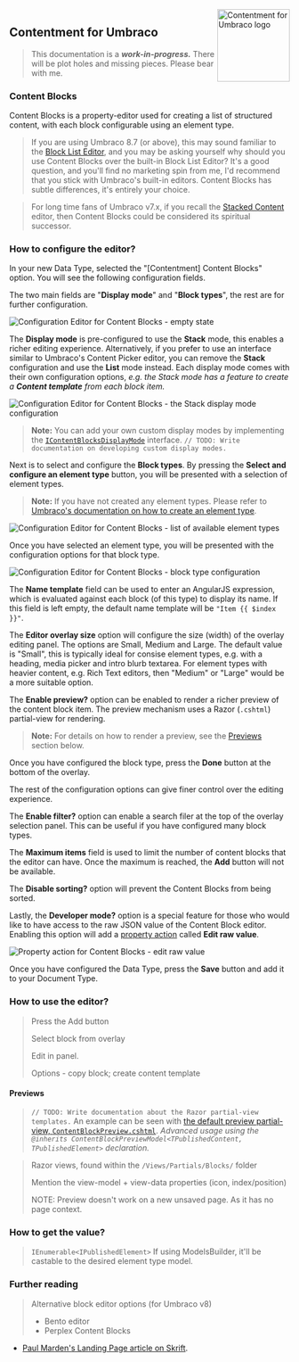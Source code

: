 <img src="../assets/img/logo.png" alt="Contentment for Umbraco logo" title="A state of Umbraco happiness." height="130" align="right">

## Contentment for Umbraco

> This documentation is a _**work-in-progress.**_ There will be plot holes and missing pieces. Please bear with me.

### Content Blocks

Content Blocks is a property-editor used for creating a list of structured content, with each block configurable using an element type.

> If you are using Umbraco 8.7 (or above), this may sound familiar to the [Block List Editor](https://our.umbraco.com/Documentation/Getting-Started/Backoffice/Property-Editors/Built-in-Property-Editors/Block-List-Editor/), and you may be asking yourself why should you use Content Blocks over the built-in Block List Editor? It's a good question, and you'll find no marketing spin from me, I'd recommend that you stick with Umbraco's built-in editors. Content Blocks has subtle differences, it's entirely your choice.

> For long time fans of Umbraco v7.x, if you recall the [Stacked Content](https://our.umbraco.com/packages/backoffice-extensions/stacked-content) editor, then Content Blocks could be considered its spiritual successor.


### How to configure the editor?

In your new Data Type, selected the "[Contentment] Content Blocks" option. You will see the following configuration fields.

The two main fields are "**Display mode**" and "**Block types**", the rest are for further configuration.

![Configuration Editor for Content Blocks - empty state](content-blocks--configuration-editor-01.png)

The **Display mode** is pre-configured to use the **Stack** mode, this enables a richer editing experience. Alternatively, if you prefer to use an interface similar to Umbraco's Content Picker editor, you can remove the **Stack** configuration and use the **List** mode instead. Each display mode comes with their own configuration options, _e.g. the Stack mode has a feature to create a **Content template** from each block item._

![Configuration Editor for Content Blocks - the Stack display mode configuration](content-blocks--configuration-editor-02.png)

> **Note:** You can add your own custom display modes by implementing the [`IContentBlocksDisplayMode`](https://github.com/leekelleher/umbraco-contentment/blob/develop/src/Umbraco.Community.Contentment/DataEditors/ContentBlocks/IContentBlocksDisplayMode.cs) interface.
> `// TODO: Write documentation on developing custom display modes.`

Next is to select and configure the **Block types**. By pressing the **Select and configure an element type** button, you will be presented with a selection of element types.

> **Note:** If you have not created any element types. Please refer to [Umbraco's documentation on how to create an element type](https://our.umbraco.com/documentation/Getting-Started/Data/Defining-content/).

![Configuration Editor for Content Blocks - list of available element types](content-blocks--configuration-editor-03.png)

Once you have selected an element type, you will be presented with the configuration options for that block type.

![Configuration Editor for Content Blocks - block type configuration](content-blocks--configuration-editor-04.png)

The **Name template**  field can be used to enter an AngularJS expression, which is evaluated against each block (of this type) to display its name. If this field is left empty, the default name template will be `"Item {{ $index }}"`.

The **Editor overlay size** option will configure the size (width) of the overlay editing panel. The options are Small, Medium and Large. The default value is "Small", this is typically ideal for consise element types, e.g. with a heading, media picker and intro blurb textarea. For element types with heavier content, e.g. Rich Text editors, then "Medium" or "Large" would be a more suitable option.

The **Enable preview?** option can be enabled to render a richer preview of the content block item. The preview mechanism uses a Razor (`.cshtml`) partial-view for rendering.

> **Note:** For details on how to render a preview, see the [Previews](#previews) section below.

Once you have configured the block type, press the **Done** button at the bottom of the overlay.

The rest of the configuration options can give finer control over the editing experience.

The **Enable filter?** option can enable a search filer at the top of the overlay selection panel. This can be useful if you have configured many block types.

The **Maximum items** field is used to limit the number of content blocks that the editor can have. Once the maximum is reached, the **Add** button will not be available.

The **Disable sorting?** option will prevent the Content Blocks from being sorted.

Lastly, the **Developer mode?** option is a special feature for those who would like to have access to the raw JSON value of the Content Block editor. Enabling this option will add a [property action](https://our.umbraco.com/Documentation/Extending/Property-Editors/Property-Actions/) called **Edit raw value**.

![Property action for Content Blocks - edit raw value](content-blocks--configuration-editor-05.png)

Once you have configured the Data Type, press the **Save** button and add it to your Document Type.


### How to use the editor?

> Press the Add button
> 
> Select block from overlay
> 
> Edit in panel.
> 
> Options - copy block; create content template


#### Previews

> `// TODO: Write documentation about the Razor partial-view templates.`
> An example can be seen with [the default preview partial-view, `ContentBlockPreview.cshtml`](https://github.com/leekelleher/umbraco-contentment/blob/develop/src/Umbraco.Community.Contentment/DataEditors/ContentBlocks/ContentBlockPreview.cshtml).
> _Advanced usage using the `@inherits ContentBlockPreviewModel<TPublishedContent, TPublishedElement>` declaration._


> Razor views, found within the `/Views/Partials/Blocks/` folder
> 
> Mention the view-model + view-data properties (icon, index/position)
> 
> NOTE: Preview doesn't work on a new unsaved page. As it has no page context.


### How to get the value?


> `IEnumerable<IPublishedElement>`
> If using ModelsBuilder, it'll be castable to the desired element type model.


### Further reading

> Alternative block editor options (for Umbraco v8)
> - Bento editor
> - Perplex Content Blocks

- [Paul Marden's Landing Page article on Skrift](https://skrift.io/issues/part-1-landing-pages/).
